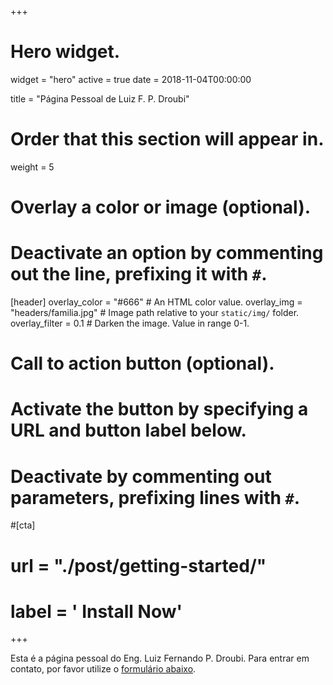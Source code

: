 +++
# Hero widget.
widget = "hero"
active = true
date = 2018-11-04T00:00:00

title = "Página Pessoal de Luiz F. P. Droubi"

# Order that this section will appear in.
weight = 5

# Overlay a color or image (optional).
#   Deactivate an option by commenting out the line, prefixing it with `#`.
[header]
  overlay_color = "#666"  # An HTML color value.
  overlay_img = "headers/familia.jpg"  # Image path relative to your `static/img/` folder.
  overlay_filter = 0.1  # Darken the image. Value in range 0-1.

# Call to action button (optional).
#   Activate the button by specifying a URL and button label below.
#   Deactivate by commenting out parameters, prefixing lines with `#`.
#[cta]
#  url = "./post/getting-started/"
#  label = '<i class="fas fa-download"></i> Install Now'
+++

Esta é a página pessoal do Eng. Luiz Fernando P. Droubi. Para entrar em contato, por favor utilize o [formulário abaixo](#contact).